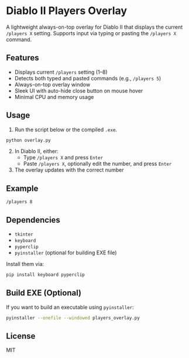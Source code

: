 # Diablo II Players Overlay

A lightweight always-on-top overlay for Diablo II that displays the current `/players X` setting.
Supports input via typing or pasting the `/players X` command.

## Features

- Displays current `/players` setting (1–8)
- Detects both typed and pasted commands (e.g., `/players 5`)
- Always-on-top overlay window
- Sleek UI with auto-hide close button on mouse hover
- Minimal CPU and memory usage

## Usage

1. Run the script below or the compiled `.exe`.
```bash
python overlay.py
```
2. In Diablo II, either:
   - Type `/players X` and press `Enter`
   - Paste `/players X`, optionally edit the number, and press `Enter`
3. The overlay updates with the correct number

## Example

```
/players 8
```

## Dependencies

- `tkinter`
- `keyboard`
- `pyperclip`
- `pyinstaller` (optional for building EXE file)

Install them via:

```bash
pip install keyboard pyperclip
```

## Build EXE (Optional)

If you want to build an executable using `pyinstaller`:

```bash
pyinstaller --onefile --windowed players_overlay.py
```

## License

MIT
